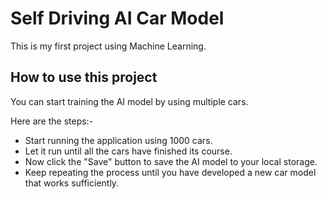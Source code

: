 # Self Driving AI Car Model

This is my first project using Machine Learning.

## How to use this project

You can start training the AI model by using multiple cars.

Here are the steps:-

- Start running the application using 1000 cars.
- Let it run until all the cars have finished its course.
- Now click the "Save" button to save the AI model to your local storage.
- Keep repeating the process until you have developed a new car model that works sufficiently.
